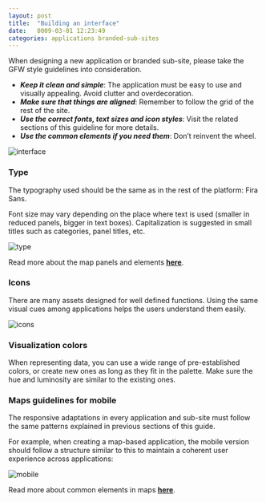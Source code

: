 ```yaml
---
layout: post
title:  "Building an interface"
date:   0009-03-01 12:23:49
categories: applications branded-sub-sites
---
```


When designing a new application or branded sub-site, please take the GFW style guidelines into consideration.

* ***Keep it clean and simple***: The application must be easy to use and visually appealing. Avoid clutter and overdecoration.
* ***Make sure that things are aligned***: Remember to follow the grid of the rest of the site.
* ***Use the correct fonts, text sizes and icon styles***: Visit the related sections of this guideline for more details.
* ***Use the common elements if you need them***: Don’t reinvent the wheel.

![interface][interface]

### Type

The typography used should be the same as in the rest of the platform: Fira Sans.

Font size may vary depending on the place where text is used (smaller in reduced panels, bigger in text boxes).
Capitalization is suggested in small titles such as categories, panel titles, etc.

![type][type]

Read more about the map panels and elements **[here][here]**.

### Icons

There are many assets designed for well defined functions. Using the same visual cues among applications helps the users understand them easily.

![icons][icons]

### Visualization colors

When representing data, you can use a wide range of pre-established colors, or create new ones as long as they fit in the palette.
Make sure the hue and luminosity are similar to the existing ones.

<div id="layer-colors" class="container-colors"></div>

### Maps guidelines for mobile

The responsive adaptations in every application and sub-site must follow the same patterns explained in previous sections of this guide.

For example, when creating a map-based application, the mobile version should follow a structure similar to this to maintain
a coherent user experience across applications:


![mobile][mobile]

Read more about common elements in maps **[here][here]**.


[interface]: /gfw-style-guides/images/posts/applications/branded-sub-sites/building-an-interface/03-01-map-app.png
[type]: /gfw-style-guides/images/posts/applications/branded-sub-sites/building-an-interface/03-04-panel.png
[icons]: /gfw-style-guides/images/posts/applications/branded-sub-sites/building-an-interface/03-02-icons.png
[mobile]: /gfw-style-guides/images/posts/applications/branded-sub-sites/building-an-interface/03-03-map-app-mobile.png

[here]: /gfw-style-guides/page-elements/common-elements/maps.html
